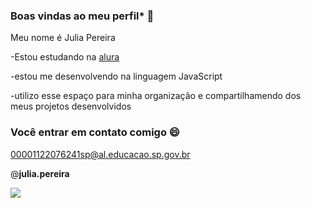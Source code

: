 ### Boas vindas ao meu perfil* 💚

Meu nome é Julia Pereira

-Estou estudando na [alura](https://www.alura.com.br)

-estou me desenvolvendo na linguagem JavaScript 

-utilizo esse espaço para minha organização e compartilhamendo dos meus projetos desenvolvidos


### Você entrar em contato comigo 😄

00001122076241sp@al.educacao.sp.gov.br

@__julia.pereira__

![](https://media1.tenor.com/m/JwNtos8SlawAAAAC/piano.gif)

